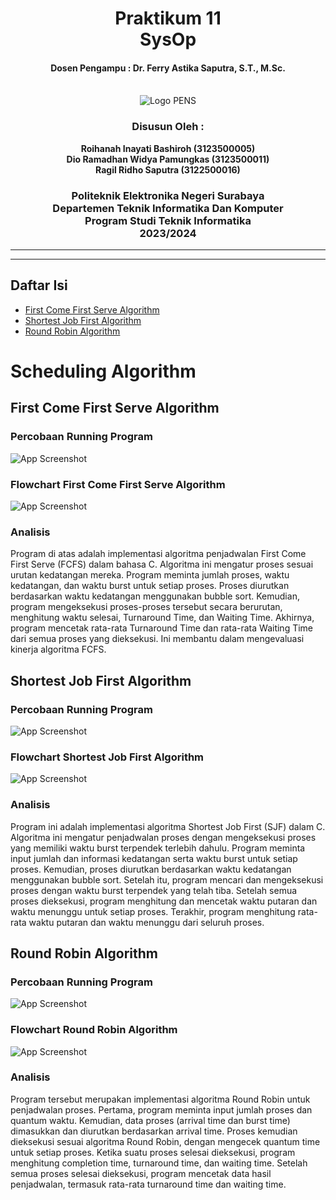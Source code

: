 <div align="center">
    <h1 style="text-align: center;font-weight: bold">Praktikum 11<br>SysOp</h1>
    <h4 style="text-align: center;">Dosen Pengampu : Dr. Ferry Astika Saputra, S.T., M.Sc.</h4>
</div>
<br />
<div align="center">
    <img src="Assets/Logo_PENS.png" alt="Logo PENS">
    <h3 style="text-align: center;">Disusun Oleh : </h3>
    <p style="text-align: center;">
        <strong>Roihanah Inayati Bashiroh (3123500005)</strong><br>
        <strong>Dio Ramadhan Widya Pamungkas (3123500011)</strong><br>
        <strong>Ragil Ridho Saputra (3122500016)</strong>
    </p>

<h3>Politeknik Elektronika Negeri Surabaya<br>Departemen Teknik
Informatika Dan Komputer<br>Program Studi Teknik Informatika<br>2023/2024</h3>
    <hr>
    <hr>
</div>


## Daftar Isi
- [First Come First Serve Algorithm](#first-come-first-serve-algorithm)
- [Shortest Job First Algorithm](#shortest-job-first-algorithm)
- [Round Robin Algorithm](#round-robin-algorithm)

# Scheduling Algorithm

## First Come First Serve Algorithm

### Percobaan Running Program

![App Screenshot](Assets/1.png)
    
### Flowchart First Come First Serve Algorithm

![App Screenshot](Assets/fcfs.drawio.png)

### Analisis

Program di atas adalah implementasi algoritma penjadwalan First Come First Serve (FCFS) dalam bahasa C. Algoritma ini mengatur proses sesuai urutan kedatangan mereka. Program meminta jumlah proses, waktu kedatangan, dan waktu burst untuk setiap proses. Proses diurutkan berdasarkan waktu kedatangan menggunakan bubble sort. Kemudian, program mengeksekusi proses-proses tersebut secara berurutan, menghitung waktu selesai, Turnaround Time, dan Waiting Time. Akhirnya, program mencetak rata-rata Turnaround Time dan rata-rata Waiting Time dari semua proses yang dieksekusi. Ini membantu dalam mengevaluasi kinerja algoritma FCFS.
    

## Shortest Job First Algorithm

### Percobaan Running Program

![App Screenshot](Assets/2.png)

### Flowchart Shortest Job First Algorithm

![App Screenshot](Assets/sjf.drawio.png)

### Analisis

Program ini adalah implementasi algoritma Shortest Job First (SJF) dalam C. Algoritma ini mengatur penjadwalan proses dengan mengeksekusi proses yang memiliki waktu burst terpendek terlebih dahulu. Program meminta input jumlah dan informasi kedatangan serta waktu burst untuk setiap proses. Kemudian, proses diurutkan berdasarkan waktu kedatangan menggunakan bubble sort. Setelah itu, program mencari dan mengeksekusi proses dengan waktu burst terpendek yang telah tiba. Setelah semua proses dieksekusi, program menghitung dan mencetak waktu putaran dan waktu menunggu untuk setiap proses. Terakhir, program menghitung rata-rata waktu putaran dan waktu menunggu dari seluruh proses.


## Round Robin Algorithm

### Percobaan Running Program

![App Screenshot](Assets/3.png)

### Flowchart Round Robin Algorithm

![App Screenshot](Assets/roundrobin.jpg)

### Analisis

Program tersebut merupakan implementasi algoritma Round Robin untuk penjadwalan proses. Pertama, program meminta input jumlah proses dan quantum waktu. Kemudian, data proses (arrival time dan burst time) dimasukkan dan diurutkan berdasarkan arrival time. Proses kemudian dieksekusi sesuai algoritma Round Robin, dengan mengecek quantum time untuk setiap proses. Ketika suatu proses selesai dieksekusi, program menghitung completion time, turnaround time, dan waiting time. Setelah semua proses selesai dieksekusi, program mencetak data hasil penjadwalan, termasuk rata-rata turnaround time dan waiting time.


